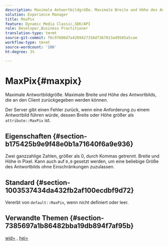 ```yaml
---
description: Maximale Antwortbildgröße. Maximale Breite und Höhe des Antwortbilds, die an den Client zurückgegeben werden können.
solution: Experience Manager
title: MaxPix
feature: Dynamic Media Classic,SDK/API
role: Developer,Business Practitioner
translation-type: tm+mt
source-git-commit: f6c97606d7a4209427316d7367013ad9585a5cae
workflow-type: tm+mt
source-wordcount: '106'
ht-degree: 3%

---
```



# MaxPix{#maxpix}

Maximale Antwortbildgröße. Maximale Breite und Höhe des Antwortbilds, die an den Client zurückgegeben werden können.

Der Server gibt einen Fehler zurück, wenn eine Anforderung zu einem Antwortbild führen würde, dessen Breite oder Höhe größer als `attribute::MaxPix` ist.

## Eigenschaften {#section-b175425b9e9f48e0b1a71640f6a9e936}

Zwei ganzzahlige Zahlen, größer als 0, durch Kommas getrennt. Breite und Höhe in Pixel. Kann auch auf `0,0` gesetzt werden, um eine beliebige Größe des Antwortbilds ohne Einschränkungen zuzulassen.

## Standard {#section-1003537434da432fb2af100ecdbf9d72}

Vererbt von `default::MaxPix`, wenn nicht definiert oder leer.

## Verwandte Themen {#section-7385697a1b86482bba19db894f7af95b}

[wid=](../../../../../is-api/http-ref/image-serving-api-ref/c-http-protocol-reference/c-command-reference/r-is-http-wid.md#reference-bfeadcb67bf4485f851eb21345527e47) ,  [hei=](../../../../../is-api/http-ref/image-serving-api-ref/c-http-protocol-reference/c-command-reference/r-is-http-hei.md#reference-6d6f556ccc0e4b98a815e8a5c1944a96)
